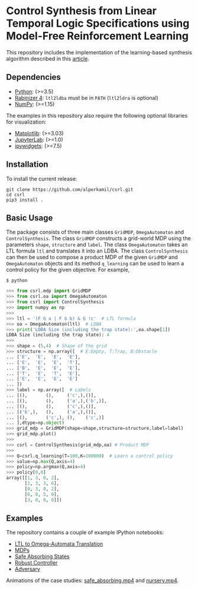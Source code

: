 # Control Synthesis from Linear Temporal Logic Specifications using Model-Free Reinforcement Learning

This repository includes the implementation of the learning-based synthesis algorithm described in this [article](https://arxiv.org/abs/1909.07299).
## Dependencies
 - [Python](https://www.python.org/): (>=3.5)
 - [Rabinizer 4](https://www7.in.tum.de/~kretinsk/rabinizer4.html): ```ltl2ldba``` must be in ```PATH``` (```ltl2ldra``` is optional)
 - [NumPy](https://numpy.org/): (>=1.15)
 
The examples in this repository also require the following optional libraries for visualization:
 - [Matplotlib](https://matplotlib.org/): (>=3.03)
 - [JupyterLab](https://jupyter.org/): (>=1.0)
 - [ipywidgets](https://ipywidgets.readthedocs.io/en/latest/): (>=7.5)

## Installation
To install the current release:
```
git clone https://github.com/alperkamil/csrl.git
cd csrl
pip3 install .
```
## Basic Usage
The package consists of three main classes ```GridMDP```, ```OmegaAutomaton``` and ```ControlSynthesis```. The class ```GridMDP``` constructs a grid-world MDP using the parameters ```shape```, ```structure``` and ```label```. The class ```OmegaAutomaton``` takes an LTL formula ```ltl``` and translates it into an LDBA. The class ```ControlSynthesis``` can then be used to compose a product MDP of the given ```GridMDP``` and ```OmegaAutomaton``` objects and its method ```q_learning``` can be used to learn a control policy for the given objective. For example,
```shell
$ python
```
```python
>>> from csrl.mdp import GridMDP
>>> from csrl.oa import OmegaAutomaton
>>> from csrl import ControlSynthesis
>>> import numpy as np
>>> 
>>> ltl = '(F G a | F G b) & G !c'  # LTL formula
>>> oa = OmegaAutomaton(ltl)  # LDBA
>>> print('LDBA Size (including the trap state):',oa.shape[1])
LDBA Size (including the trap state): 4
>>> 
>>> shape = (5,4)  # Shape of the grid
>>> structure = np.array([  # E:Empty, T:Trap, B:Obstacle
... ['E',  'E',  'E',  'E'],
... ['E',  'E',  'E',  'T'],
... ['B',  'E',  'E',  'E'],
... ['T',  'E',  'T',  'E'],
... ['E',  'E',  'E',  'E']
... ])
>>> label = np.array([  # Labels
... [(),       (),     ('c',),()],
... [(),       (),     ('a',),('b',)],
... [(),       (),     ('c',),()],
... [('b',),   (),     ('a',),()],
... [(),       ('c',), (),    ('c',)]
... ],dtype=np.object)
>>> grid_mdp = GridMDP(shape=shape,structure=structure,label=label)
>>> grid_mdp.plot()
>>> 
>>> csrl = ControlSynthesis(grid_mdp,oa) # Product MDP
>>> 
>>> Q=csrl.q_learning(T=100,K=100000)  # Learn a control policy
>>> value=np.max(Q,axis=4)
>>> policy=np.argmax(Q,axis=4)
>>> policy[0,0]
array([[1, 3, 0, 2],
       [2, 3, 3, 6],
       [0, 3, 0, 2],
       [6, 0, 5, 0],
       [3, 0, 0, 0]])
``` 

## Examples
The repository contains a couple of example IPython notebooks:
 - [LTL to Omega-Automata Translation](Examples%20of%20LTL%20to%20Omega-Automata%20Translation.ipynb)
 - [MDPs](Examples%20of%20MDPs.ipynb)
 - [Safe Absorbing States](Safe%20Absorbing%20States.ipynb)
 - [Robust Controller](Robust%20Controller.ipynb)
 - [Adversary](Adversary.ipynb)

Animations of the case studies: [safe_absorbing.mp4](safe_absorbing.mp4) and [nursery.mp4](nursery.mp4).
